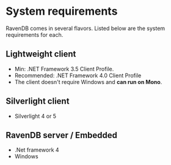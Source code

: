﻿# System requirements

RavenDB comes in several flavors. Listed below are the system requirements for each.

## Lightweight client

* Min: .NET Framework 3.5 Client Profile. 
* Recommended: .NET Framework 4.0 Client Profile
* The client doesn't require Windows and **can run on Mono**.

## Silverlight client

* Silverlight 4 or 5

## RavenDB server / Embedded

* .Net framework 4
* Windows